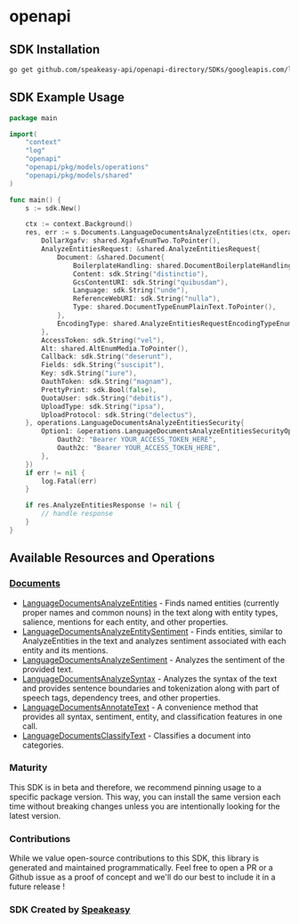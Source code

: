 # openapi

<!-- Start SDK Installation -->
## SDK Installation

```bash
go get github.com/speakeasy-api/openapi-directory/SDKs/googleapis.com/language/v1beta2/go
```
<!-- End SDK Installation -->

## SDK Example Usage
<!-- Start SDK Example Usage -->
```go
package main

import(
	"context"
	"log"
	"openapi"
	"openapi/pkg/models/operations"
	"openapi/pkg/models/shared"
)

func main() {
    s := sdk.New()

    ctx := context.Background()
    res, err := s.Documents.LanguageDocumentsAnalyzeEntities(ctx, operations.LanguageDocumentsAnalyzeEntitiesRequest{
        DollarXgafv: shared.XgafvEnumTwo.ToPointer(),
        AnalyzeEntitiesRequest: &shared.AnalyzeEntitiesRequest{
            Document: &shared.Document{
                BoilerplateHandling: shared.DocumentBoilerplateHandlingEnumSkipBoilerplate.ToPointer(),
                Content: sdk.String("distinctio"),
                GcsContentURI: sdk.String("quibusdam"),
                Language: sdk.String("unde"),
                ReferenceWebURI: sdk.String("nulla"),
                Type: shared.DocumentTypeEnumPlainText.ToPointer(),
            },
            EncodingType: shared.AnalyzeEntitiesRequestEncodingTypeEnumUtf32.ToPointer(),
        },
        AccessToken: sdk.String("vel"),
        Alt: shared.AltEnumMedia.ToPointer(),
        Callback: sdk.String("deserunt"),
        Fields: sdk.String("suscipit"),
        Key: sdk.String("iure"),
        OauthToken: sdk.String("magnam"),
        PrettyPrint: sdk.Bool(false),
        QuotaUser: sdk.String("debitis"),
        UploadType: sdk.String("ipsa"),
        UploadProtocol: sdk.String("delectus"),
    }, operations.LanguageDocumentsAnalyzeEntitiesSecurity{
        Option1: &operations.LanguageDocumentsAnalyzeEntitiesSecurityOption1{
            Oauth2: "Bearer YOUR_ACCESS_TOKEN_HERE",
            Oauth2c: "Bearer YOUR_ACCESS_TOKEN_HERE",
        },
    })
    if err != nil {
        log.Fatal(err)
    }

    if res.AnalyzeEntitiesResponse != nil {
        // handle response
    }
}
```
<!-- End SDK Example Usage -->

<!-- Start SDK Available Operations -->
## Available Resources and Operations


### [Documents](docs/documents/README.md)

* [LanguageDocumentsAnalyzeEntities](docs/documents/README.md#languagedocumentsanalyzeentities) - Finds named entities (currently proper names and common nouns) in the text along with entity types, salience, mentions for each entity, and other properties.
* [LanguageDocumentsAnalyzeEntitySentiment](docs/documents/README.md#languagedocumentsanalyzeentitysentiment) - Finds entities, similar to AnalyzeEntities in the text and analyzes sentiment associated with each entity and its mentions.
* [LanguageDocumentsAnalyzeSentiment](docs/documents/README.md#languagedocumentsanalyzesentiment) - Analyzes the sentiment of the provided text.
* [LanguageDocumentsAnalyzeSyntax](docs/documents/README.md#languagedocumentsanalyzesyntax) - Analyzes the syntax of the text and provides sentence boundaries and tokenization along with part of speech tags, dependency trees, and other properties.
* [LanguageDocumentsAnnotateText](docs/documents/README.md#languagedocumentsannotatetext) - A convenience method that provides all syntax, sentiment, entity, and classification features in one call.
* [LanguageDocumentsClassifyText](docs/documents/README.md#languagedocumentsclassifytext) - Classifies a document into categories.
<!-- End SDK Available Operations -->

### Maturity

This SDK is in beta and therefore, we recommend pinning usage to a specific package version.
This way, you can install the same version each time without breaking changes unless you are intentionally
looking for the latest version.

### Contributions

While we value open-source contributions to this SDK, this library is generated and maintained programmatically.
Feel free to open a PR or a Github issue as a proof of concept and we'll do our best to include it in a future release !

### SDK Created by [Speakeasy](https://docs.speakeasyapi.dev/docs/using-speakeasy/client-sdks)
